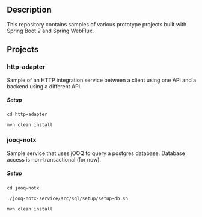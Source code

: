 ## Description
This repository contains samples of various prototype projects built with Spring Boot 2 and Spring WebFlux.

## Projects

### http-adapter
Sample of an HTTP integration service between a client using one API and a backend using a different API.
##### Setup
`cd http-adapter`

`mvn clean install`

### jooq-notx
Sample service that uses jOOQ to query a postgres database. Database access is non-transactional (for now).

##### Setup
`cd jooq-notx`

`./jooq-notx-service/src/sql/setup/setup-db.sh`

`mvn clean install`
